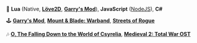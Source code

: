 📃 **Lua** (Native, [**Löve2D**](https://love2d.org/), [**Garry's Mod**](https://store.steampowered.com/app/4000/Garrys_Mod/)), **JavaScript** ([NodeJS](https://nodejs.org/)), **C#**

🕹 [**Garry's Mod**](https://store.steampowered.com/app/4000/Garrys_Mod/), [**Mount & Blade: Warband**](https://store.steampowered.com/app/48700/Mount__Blade_Warband/), [**Streets of Rogue**](https://store.steampowered.com/app/512900/Streets_of_Rogue/)

🎶 [**O, The Falling Down to the World of Csyrelia**](https://www.youtube.com/watch?v=s--CRo5EWeE), [**Medieval 2: Total War OST**](https://www.youtube.com/watch?v=JbaFxsW3-WA&t=0s)
